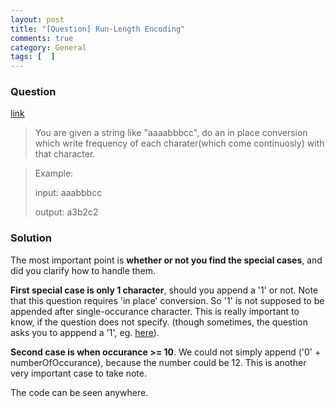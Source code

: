 ```yaml
---
layout: post
title: "[Question] Run-Length Encoding"
comments: true
category: General
tags: [  ]
---
```


### Question 

[link](http://tech-queries.blogspot.sg/2008/11/run-length-encoding.html)

> You are given a string like "aaaabbbcc", do an in place conversion which write frequency of each charater(which come continuosly) with that character. 

> Example:
>
>input: aaabbbcc
>
>output: a3b2c2

### Solution

The most important point is __whether or not you find the special cases__, and did you clarify how to handle them. 

__First special case is only 1 character__, should you append a '1' or not. Note that this question requires 'in place' conversion. So '1' is not supposed to be appended after single-occurance character. This is really important to know, if the question does not specify. (though sometimes, the question asks you to apppend a '1', eg. [here](http://www.geeksforgeeks.org/run-length-encoding/)). 

__Second case is when occurance >= 10__. We could not simply append ('0' + numberOfOccurance), because the number could be 12. This is another very important case to take note. 

The code can be seen anywhere. 
